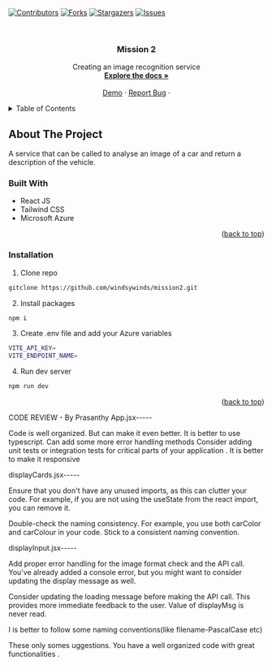 <a name="readme-top"></a>

[![Contributors][contributors-shield]][contributors-url]
[![Forks][forks-shield]][forks-url]
[![Stargazers][stars-shield]][stars-url]
[![Issues][issues-shield]][issues-url]

<br />
<div align="center">

<h3 align="center">Mission 2</h3>

  <p align="center">
    Creating an image recognition service 
    <br />
    <a href="https://github.com/windsywinds/mission2/"><strong>Explore the docs »</strong></a>
    <br />
    <br />
    <a href="https://swmission2.netlify.app/">Demo</a>
    ·
    <a href="https://github.com/windsywinds/mission2/issues">Report Bug</a>
    ·
    
</div>

<!-- TABLE OF CONTENTS -->
<details>
  <summary>Table of Contents</summary>
  <ol>
    <li>
      <a href="#about-the-project">About The Project</a>
      <ul>
        <li><a href="#built-with">Built With</a></li>
      </ul>
    </li>
    <li>
      <a href="#getting-started">Getting Started</a>
      <ul>
        <li><a href="#installation">Installation</a></li>
      </ul>
    </li>
  </ol>
</details>

<!-- ABOUT THE PROJECT -->

## About The Project

A service that can be called to analyse an image of a car and return a description of the vehicle.

### Built With

- React JS
- Tailwind CSS
- Microsoft Azure

<p align="right">(<a href="#readme-top">back to top</a>)</p>

### Installation

1. Clone repo

```sh
gitclone https://github.com/windsywinds/mission2.git
```

2. Install packages

```sh
npm i
```

3. Create .env file and add your Azure variables

```sh
VITE_API_KEY=
VITE_ENDPOINT_NAME=
```

4. Run dev server

```sh
npm run dev
```

<p align="right">(<a href="#readme-top">back to top</a>)</p>

<!-- MARKDOWN LINKS & IMAGES -->
<!-- https://www.markdownguide.org/basic-syntax/#reference-style-links -->

[vite-url]: https://vitejs.dev/
[contributors-shield]: https://img.shields.io/github/contributors/windsywinds/mission2.svg?style=for-the-badge
[contributors-url]: https://github.com/windsywinds/mission2/graphs/contributors
[forks-shield]: https://img.shields.io/github/forks/windsywinds/mission2.svg?style=for-the-badge
[forks-url]: https://github.com/windsywinds/mission2/network/members
[stars-shield]: https://img.shields.io/github/stars/windsywinds/mission2.svg?style=for-the-badge
[stars-url]: https://github.com/windsywinds/mission2/stargazers
[issues-shield]: https://img.shields.io/github/issues/windsywinds/mission2.svg?style=for-the-badge
[issues-url]: https://github.com/windsywinds/mission2/issues
[license-shield]: https://img.shields.io/github/license/windsywinds/mission2.svg?style=for-the-badge
[license-url]: https://github.com/windsywinds/mission2/blob/master/LICENSE.txt
[linkedin-shield]: https://img.shields.io/badge/-LinkedIn-black.svg?style=for-the-badge&logo=linkedin&colorB=555
[linkedin-url]: https://www.linkedin.com/in/windsor-sam/
[product-screenshot]: https://github.com/windsywinds/mission2/blob/main/src/assets/screenshot.jpg
[Next.js]: https://img.shields.io/badge/next.js-000000?style=for-the-badge&logo=nextdotjs&logoColor=white
[Next-url]: https://nextjs.org/
[React.js]: https://img.shields.io/badge/React-20232A?style=for-the-badge&logo=react&logoColor=61DAFB
[React-url]: https://reactjs.org/
[Tailwindcss-url]: https://tailwindcss.com
[Vue.js]: https://img.shields.io/badge/Vue.js-35495E?style=for-the-badge&logo=vuedotjs&logoColor=4FC08D
[Vue-url]: https://vuejs.org/
[Angular.io]: https://img.shields.io/badge/Angular-DD0031?style=for-the-badge&logo=angular&logoColor=white
[Angular-url]: https://angular.io/
[Svelte.dev]: https://img.shields.io/badge/Svelte-4A4A55?style=for-the-badge&logo=svelte&logoColor=FF3E00
[Svelte-url]: https://svelte.dev/
[Laravel.com]: https://img.shields.io/badge/Laravel-FF2D20?style=for-the-badge&logo=laravel&logoColor=white
[Laravel-url]: https://laravel.com
[Bootstrap.com]: https://img.shields.io/badge/Bootstrap-563D7C?style=for-the-badge&logo=bootstrap&logoColor=white
[Bootstrap-url]: https://getbootstrap.com
[JQuery.com]: https://img.shields.io/badge/jQuery-0769AD?style=for-the-badge&logo=jquery&logoColor=white
[JQuery-url]: https://jquery.com

 CODE REVIEW - By Prasanthy
 App.jsx-----

Code is well organized. But can make it even better.
It is better to use typescript.
Can add some more error handling methods
Consider adding unit tests or integration tests for critical parts of your application .
It is better to make it responsive

displayCards.jsx-----

Ensure that you don't have any unused imports, as this can clutter your code. For example, if you are not using the useState from the react import, you can remove it.

Double-check the naming consistency. For example, you use both carColor and carColour in your code. Stick to a consistent naming convention.

displayInput.jsx-----

Add proper error handling for the image format check and the API call. You've already added a console error, but you might want to consider updating the display message as well.

Consider updating the loading message before making the API call. This provides more immediate feedback to the user.
Value of displayMsg is never read.


I is better to follow some naming conventions(like filename-PascalCase etc)


These only somes uggestions. You have a well organized code with great functionalities .



